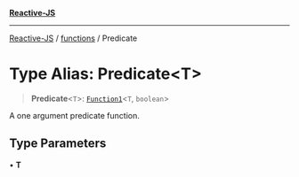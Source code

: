[**Reactive-JS**](../../README.md)

***

[Reactive-JS](../../README.md) / [functions](../README.md) / Predicate

# Type Alias: Predicate\<T\>

> **Predicate**\<`T`\>: [`Function1`](Function1.md)\<`T`, `boolean`\>

A one argument predicate function.

## Type Parameters

• **T**
